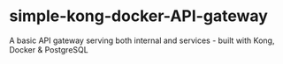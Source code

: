 # simple-kong-docker-API-gateway
A basic API gateway serving both internal and services - built with Kong, Docker &amp; PostgreSQL
